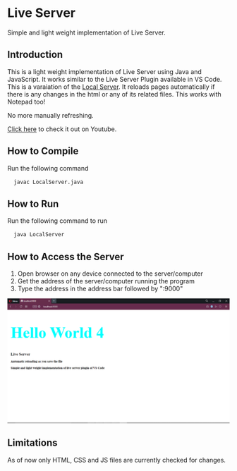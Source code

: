 # Live Server
Simple and light weight implementation of Live Server. 

## Introduction
This is a light weight implementation of Live Server using Java and JavaScript. It works similar to the Live Server Plugin available in VS Code. This is a varaiation of the [Local Server](https://github.com/satanic-devil/Local-Server). It reloads pages automatically if there is any changes in the html or any of its related files. This works with Notepad too!

No more manually refreshing.

[Click here](https://youtu.be/2l7_yBnIEmE) to check it out on Youtube.

## How to Compile
Run the following command
```bash
  javac LocalServer.java
```

## How to Run
Run the following command to run
```bash
  java LocalServer
```

## How to Access the Server
1. Open browser on any device connected to the server/computer
2. Get the address of the server/computer running the program
3. Type the address in the address bar followed by ":9000"

![Example Output of Accessing the Server on Browser](https://github.com/satanic-devil/output-files/blob/main/live-server-browser.png?raw=true)

## Limitations
As of now only HTML, CSS and JS files are currently checked for changes.

